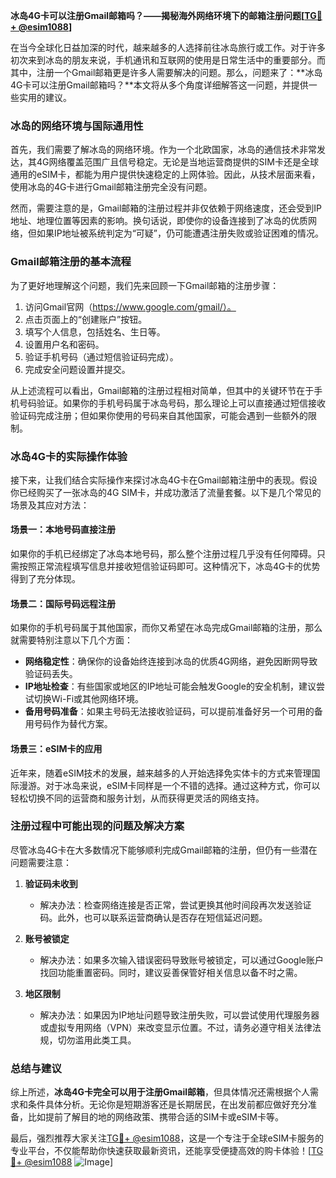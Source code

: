**冰岛4G卡可以注册Gmail邮箱吗？——揭秘海外网络环境下的邮箱注册问题[[TG💪+ @esim1088](https://t.me/s/esim1088)]**

在当今全球化日益加深的时代，越来越多的人选择前往冰岛旅行或工作。对于许多初次来到冰岛的朋友来说，手机通讯和互联网的使用是日常生活中的重要部分。而其中，注册一个Gmail邮箱更是许多人需要解决的问题。那么，问题来了：**冰岛4G卡可以注册Gmail邮箱吗？**本文将从多个角度详细解答这一问题，并提供一些实用的建议。

### 冰岛的网络环境与国际通用性

首先，我们需要了解冰岛的网络环境。作为一个北欧国家，冰岛的通信技术非常发达，其4G网络覆盖范围广且信号稳定。无论是当地运营商提供的SIM卡还是全球通用的eSIM卡，都能为用户提供快速稳定的上网体验。因此，从技术层面来看，使用冰岛的4G卡进行Gmail邮箱注册完全没有问题。

然而，需要注意的是，Gmail邮箱的注册过程并非仅依赖于网络速度，还会受到IP地址、地理位置等因素的影响。换句话说，即使你的设备连接到了冰岛的优质网络，但如果IP地址被系统判定为“可疑”，仍可能遭遇注册失败或验证困难的情况。

### Gmail邮箱注册的基本流程

为了更好地理解这个问题，我们先来回顾一下Gmail邮箱的注册步骤：

1. 访问Gmail官网（https://www.google.com/gmail/）。
2. 点击页面上的“创建账户”按钮。
3. 填写个人信息，包括姓名、生日等。
4. 设置用户名和密码。
5. 验证手机号码（通过短信验证码完成）。
6. 完成安全问题设置并提交。

从上述流程可以看出，Gmail邮箱的注册过程相对简单，但其中的关键环节在于手机号码验证。如果你的手机号码属于冰岛号码，那么理论上可以直接通过短信接收验证码完成注册；但如果你使用的号码来自其他国家，可能会遇到一些额外的限制。

### 冰岛4G卡的实际操作体验

接下来，让我们结合实际操作来探讨冰岛4G卡在Gmail邮箱注册中的表现。假设你已经购买了一张冰岛的4G SIM卡，并成功激活了流量套餐。以下是几个常见的场景及其应对方法：

#### 场景一：本地号码直接注册
如果你的手机已经绑定了冰岛本地号码，那么整个注册过程几乎没有任何障碍。只需按照正常流程填写信息并接收短信验证码即可。这种情况下，冰岛4G卡的优势得到了充分体现。

#### 场景二：国际号码远程注册
如果你的手机号码属于其他国家，而你又希望在冰岛完成Gmail邮箱的注册，那么就需要特别注意以下几个方面：
- **网络稳定性**：确保你的设备始终连接到冰岛的优质4G网络，避免因断网导致验证码丢失。
- **IP地址检查**：有些国家或地区的IP地址可能会触发Google的安全机制，建议尝试切换Wi-Fi或其他网络环境。
- **备用号码准备**：如果主号码无法接收验证码，可以提前准备好另一个可用的备用号码作为替代方案。

#### 场景三：eSIM卡的应用
近年来，随着eSIM技术的发展，越来越多的人开始选择免实体卡的方式来管理国际漫游。对于冰岛来说，eSIM卡同样是一个不错的选择。通过这种方式，你可以轻松切换不同的运营商和服务计划，从而获得更灵活的网络支持。

### 注册过程中可能出现的问题及解决方案

尽管冰岛4G卡在大多数情况下能够顺利完成Gmail邮箱的注册，但仍有一些潜在问题需要注意：

1. **验证码未收到**
   - 解决办法：检查网络连接是否正常，尝试更换其他时间段再次发送验证码。此外，也可以联系运营商确认是否存在短信延迟问题。

2. **账号被锁定**
   - 解决办法：如果多次输入错误密码导致账号被锁定，可以通过Google账户找回功能重置密码。同时，建议妥善保管好相关信息以备不时之需。

3. **地区限制**
   - 解决办法：如果因为IP地址问题导致注册失败，可以尝试使用代理服务器或虚拟专用网络（VPN）来改变显示位置。不过，请务必遵守相关法律法规，切勿滥用此类工具。

### 总结与建议

综上所述，**冰岛4G卡完全可以用于注册Gmail邮箱**，但具体情况还需根据个人需求和条件具体分析。无论你是短期游客还是长期居民，在出发前都应做好充分准备，比如提前了解目的地的网络政策、携带合适的SIM卡或eSIM卡等。

最后，强烈推荐大家关注[TG💪+ @esim1088](https://t.me/s/esim1088)，这是一个专注于全球eSIM卡服务的专业平台，不仅能帮助你快速获取最新资讯，还能享受便捷高效的购卡体验！[[TG💪+ @esim1088](https://t.me/s/esim1088) ![Image](https://i.postimg.cc/4NQfJmqS/Snipaste-2025-05-13-00-14-12.png)]
